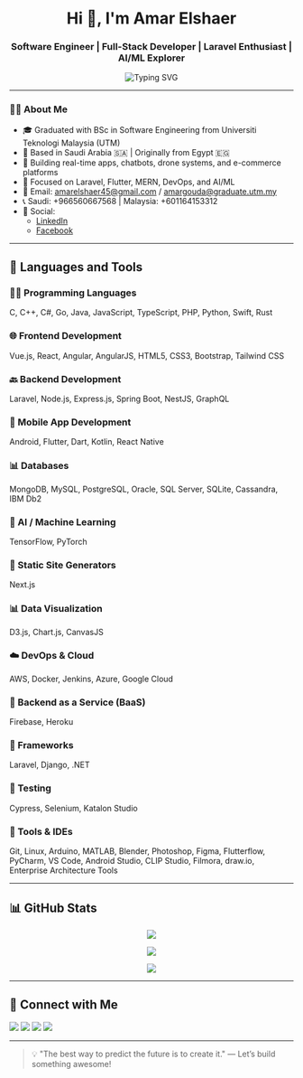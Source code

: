 <h1 align="center">Hi 👋, I'm Amar Elshaer</h1>
<h3 align="center">Software Engineer | Full-Stack Developer | Laravel Enthusiast | AI/ML Explorer</h3>

<p align="center">
  <img src="https://readme-typing-svg.demolab.com?font=Fira+Code&weight=500&size=22&pause=1000&color=F97316&center=true&vCenter=true&width=600&lines=Passionate+Full-Stack+Developer;Laravel+%7C+Flutter+%7C+AI+%7C+DevOps+%7C+Cloud;Always+learning%2C+always+building!" alt="Typing SVG" />
</p>

---

### 👨‍💻 About Me

- 🎓 Graduated with BSc in Software Engineering from Universiti Teknologi Malaysia (UTM)
- 🏢 Based in Saudi Arabia 🇸🇦 | Originally from Egypt 🇪🇬
- 🚀 Building real-time apps, chatbots, drone systems, and e-commerce platforms
- 🌟 Focused on Laravel, Flutter, MERN, DevOps, and AI/ML
- 📧 Email: amarelshaer45@gmail.com / amargouda@graduate.utm.my
- 📞 Saudi: +966560667568 | Malaysia: +601164153312
- 📲 Social:
  - <a href="https://www.linkedin.com/in/amarhassanelshaer/">LinkedIn</a>
  - <a href="https://www.facebook.com/amar.elshaer.980313/">Facebook</a>

---

## 🔧 Languages and Tools

### 👨‍💻 Programming Languages
C, C++, C#, Go, Java, JavaScript, TypeScript, PHP, Python, Swift, Rust

### 🌐 Frontend Development
Vue.js, React, Angular, AngularJS, HTML5, CSS3, Bootstrap, Tailwind CSS

### 🔙 Backend Development
Laravel, Node.js, Express.js, Spring Boot, NestJS, GraphQL

### 📱 Mobile App Development
Android, Flutter, Dart, Kotlin, React Native

### 📊 Databases
MongoDB, MySQL, PostgreSQL, Oracle, SQL Server, SQLite, Cassandra, IBM Db2

### 🧐 AI / Machine Learning
TensorFlow, PyTorch

### 🔧 Static Site Generators
Next.js

### 📊 Data Visualization
D3.js, Chart.js, CanvasJS

### ☁️ DevOps & Cloud
AWS, Docker, Jenkins, Azure, Google Cloud

### 🚧 Backend as a Service (BaaS)
Firebase, Heroku

### 📜 Frameworks
Laravel, Django, .NET

### 🔢 Testing
Cypress, Selenium, Katalon Studio

### 📄 Tools & IDEs
Git, Linux, Arduino, MATLAB, Blender, Photoshop, Figma, Flutterflow, PyCharm, VS Code, Android Studio, CLIP Studio, Filmora, draw.io, Enterprise Architecture Tools

---

## 📊 GitHub Stats

<p align="center">
  <img src="https://github-readme-stats.vercel.app/api?username=FireAmun&show_icons=true&theme=tokyonight" />
</p>

<p align="center">
  <img src="https://github-readme-streak-stats.herokuapp.com/?user=FireAmun&theme=tokyonight" />
</p>

<p align="center">
  <img src="https://github-readme-stats.vercel.app/api/top-langs/?username=FireAmun&layout=compact&theme=tokyonight" />
</p>

---

## 📢 Connect with Me

<p align="left">
  <a href="mailto:amarelshaer45@gmail.com"><img src="https://img.shields.io/badge/Gmail-D14836?style=flat&logo=gmail&logoColor=white" /></a>
  <a href="https://linkedin.com/in/amarhassanelshaer" target="_blank"><img src="https://img.shields.io/badge/LinkedIn-0A66C2?style=flat&logo=linkedin&logoColor=white" /></a>
  <a href="https://github.com/FireAmun"><img src="https://img.shields.io/badge/GitHub-181717?style=flat&logo=github&logoColor=white" /></a>
  <a href="https://www.facebook.com/amar.elshaer.980313/"><img src="https://img.shields.io/badge/Facebook-1877F2?style=flat&logo=facebook&logoColor=white" /></a>
</p>

---

> 💡 "The best way to predict the future is to create it." — Let’s build something awesome!
